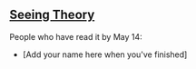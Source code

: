 ## [Seeing Theory](https://seeing-theory.brown.edu/)

People who have read it by May 14:
 * [Add your name here when you've finished]
